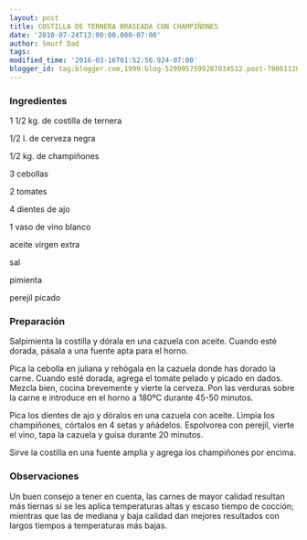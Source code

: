 ```yaml
---
layout: post
title: COSTILLA DE TERNERA BRASEADA CON CHAMPIÑONES
date: '2010-07-24T13:00:00.000-07:00'
author: Smurf Dad
tags: 
modified_time: '2016-03-16T01:52:56.924-07:00'
blogger_id: tag:blogger.com,1999:blog-5299957599287034512.post-7806112878244325654
---
```


<h3>Ingredientes</h3>

1 1/2 kg. de costilla de ternera

1/2 l. de cerveza negra

1/2 kg. de champiñones

3 cebollas

2 tomates

4 dientes de ajo

1 vaso de vino blanco

aceite virgen extra

sal

pimienta

perejil picado

<h3>Preparación</h3>

Salpimienta la costilla y dórala en una cazuela con aceite. Cuando esté dorada, pásala a una fuente apta para el horno.

Pica la cebolla en juliana y rehógala en la cazuela donde has dorado la carne. Cuando esté dorada, agrega el tomate pelado y picado en dados. Mezcla bien, cocina brevemente y vierte la cerveza. Pon las verduras sobre la carne e introduce en el horno a 180&ordm;C durante 45-50 minutos.

Pica los dientes de ajo y dóralos en una cazuela con aceite. Limpia los champiñones, córtalos en 4 setas y añádelos. Espolvorea con perejil, vierte el vino, tapa la cazuela y guisa durante 20 minutos.

Sirve la costilla en una fuente amplia y agrega los champiñones por encima.

<h3>Observaciones</h3>

Un buen consejo a tener en cuenta, las carnes de mayor calidad resultan más tiernas si se les aplica temperaturas altas y escaso tiempo de cocción; mientras que las de mediana y baja calidad dan mejores resultados con largos tiempos a temperaturas más bajas.

